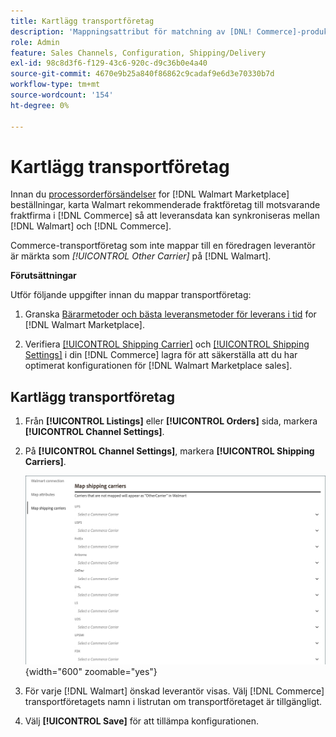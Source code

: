 ```yaml
---
title: Kartlägg transportföretag
description: 'Mappningsattribut för matchning av [DNL! Commerce]-produkter till befintlig [!DNL Walmart Marketplace] listor och synkronisera data mellan [!DNL Channel Manager] och [!DNL Walmart].'
role: Admin
feature: Sales Channels, Configuration, Shipping/Delivery
exl-id: 98c8d3f6-f129-43c6-920c-d9c36b0e4a40
source-git-commit: 4670e9b25a840f86862c9cadaf9e6d3e70330b7d
workflow-type: tm+mt
source-wordcount: '154'
ht-degree: 0%

---
```



# Kartlägg transportföretag

Innan du [processorderförsändelser](process-orders.md#ship-an-order) for [!DNL Walmart Marketplace] beställningar, karta Walmart rekommenderade fraktföretag till motsvarande fraktfirma i [!DNL Commerce] så att leveransdata kan synkroniseras mellan [!DNL Walmart] och [!DNL Commerce].

Commerce-transportföretag som inte mappar till en föredragen leverantör är märkta som *[!UICONTROL Other Carrier]* på [!DNL Walmart].

**Förutsättningar**

Utför följande uppgifter innan du mappar transportföretag:

1. Granska [Bärarmetoder och bästa leveransmetoder för leverans i tid](https://sellerhelp.walmart.com/s/guide?article=000009473) for [!DNL Walmart Marketplace].

1. Verifiera [[!UICONTROL Shipping Carrier]](https://experienceleague.adobe.com/docs/commerce-admin/stores-sales/delivery/shipping-carriers/carriers.html) och [[!UICONTROL Shipping Settings]](https://experienceleague.adobe.com/docs/commerce-admin/config/sales/shipping-settings.html) i din [!DNL Commerce] lagra för att säkerställa att du har optimerat konfigurationen för [!DNL Walmart Marketplace sales].

## Kartlägg transportföretag

1. Från **[!UICONTROL Listings]** eller **[!UICONTROL Orders]** sida, markera **[!UICONTROL Channel Settings]**.

1. På **[!UICONTROL Channel Settings]**, markera **[!UICONTROL Shipping Carriers]**.

   ![Kartlägg transportföretag](assets/map-shipping-carriers.png){width="600" zoomable="yes"}

1. För varje [!DNL Walmart] önskad leverantör visas. Välj [!DNL Commerce] transportföretagets namn i listrutan om transportföretaget är tillgängligt.

1. Välj **[!UICONTROL Save]** för att tillämpa konfigurationen.

